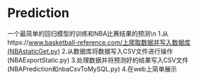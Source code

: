 # Prediction
一个最简单的回归模型的训练和NBA比赛结果的预测\n
1.从https://www.basketball-reference.com/上爬取数据并写入数据库(NBAstaticGet.py)
2.从数据库将数据写入CSV文件进行操作(NBAExportStatic.py)
3.处理数据并将预测好的结果写入CSV文件(NBAPrediction和nbaCsvToMySQL.py)
4.在web上简单展示
